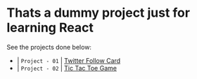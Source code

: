 # Thats a dummy project just for learning React

See the projects done below: <br />
  - | `Project - 01` | [Twitter Follow Card](./01-TwitterCard)
  - | `Project - 02` | [Tic Tac Toe Game](./02-tic-tac-toe)
